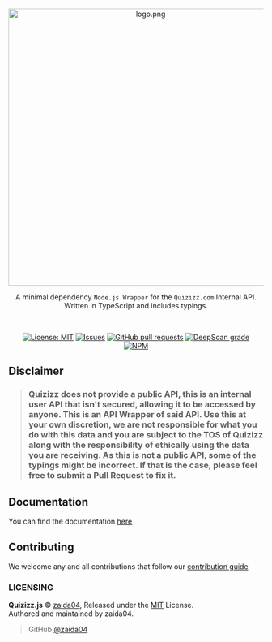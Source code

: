 <div align="center">
    <br />
    <p>
        <img src="https://raw.githubusercontent.com/zaida04/Quizizz.js/master/logo.png" align="center" width="546" alt="logo.png" />
        <p>A minimal dependency <code>Node.js Wrapper</code> for the <code>Quizizz.com</code> Internal API. Written in TypeScript and includes typings.</p>
    </p> 
    <br />
    <p>
        <a href="https://opensource.org/licenses/MIT"><img src="https://img.shields.io/badge/License-MIT-yellow.svg" alt="License: MIT"></a>
        <a href="https://github.com/tterb/Hyde/issues"><img src="https://img.shields.io/github/issues-raw/zaida04/quizizz.js.svg?maxAge=25000" alt="Issues"></a>
        <a href=""><img src="https://img.shields.io/github/issues-pr/zaida04/quizizz.js.svg?style=flat" alt="GitHub pull requests"></a>
        <a href="https://deepscan.io/dashboard#view=project&tid=7103&pid=13963&bid=248819"><img src="https://deepscan.io/api/teams/7103/projects/13963/branches/248819/badge/grade.svg" alt="DeepScan grade"></a><br><a href="https://npmjs.org/package/quizizz.js"><img src="https://nodei.co/npm/quizizz.js.png" alt="NPM"></a>
    </p>
</div>

## Disclaimer
> ### Quizizz does not provide a public API, this is an internal user API that isn't secured, allowing it to be accessed by anyone. This is an API Wrapper of said API. Use this at your own discretion, we are not responsible for what you do with this data and you are subject to the TOS of Quizizz along with the responsibility of ethically using the data you are receiving. As this is not a public API, some of the typings might be incorrect. If that is the case, please feel free to submit a Pull Request to fix it.

## Documentation
You can find the documentation [here](http://quizizz.js.org)

## Contributing
We welcome any and all contributions that follow our [contribution guide](https://github.com/zaida04/Quizizz.js/blob/master/.github/CONTRIBUTING.md)

### LICENSING
**Quizizz.js** © [zaida04](https://github.com/zaida04), Released under the [MIT](https://github.com/zaida04/Quizizz.js/blob/master/LICENSE) License.  
Authored and maintained by zaida04.

> GitHub [@zaida04](https://github.com/zaida04) 
